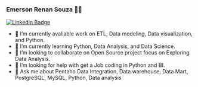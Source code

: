 ### Emerson Renan Souza :man_technologist:

[![Linkedin Badge](https://img.shields.io/badge/-LinkedIn-blue?style=flat-square&amp;logo=Linkedin&amp;logoColor=white&amp;link=https://www.linkedin.com/in/emerson-santo-8459b232/)](https://www.linkedin.com/in/emerson-santo-8459b232/)

- 🔭 I’m currently avaliable work on ETL, Data modeling, Data visualization, and Python.
- 🌱 I’m currently learning Python, Data Analysis, and Data Science.
- 👯 I’m looking to collaborate on Open Source project focus on Exploring Data Analysis.
- 🤔 I’m looking for help with get a Job coding in Python and BI.
- 💬 Ask me about Pentaho Data Integration, Data warehouse, Data Mart, PostgreSQL, MySQL, Python, Data analysis
